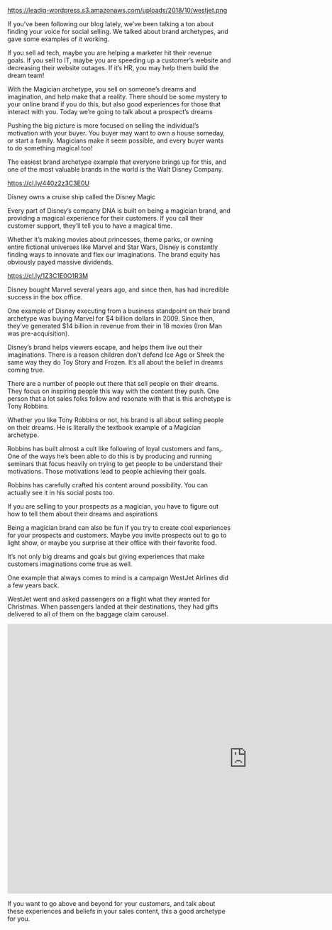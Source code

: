 https://leadiq-wordpress.s3.amazonaws.com/uploads/2018/10/westjet.png

If you’ve been following our blog lately, we’ve been talking a ton about finding your voice for social selling. We talked about brand archetypes, and gave some examples of it working.

If you sell ad tech, maybe you are helping a marketer hit their revenue goals. If you sell to IT, maybe you are speeding up a customer’s website and decreasing their website outages. If it’s HR, you may help them build the dream team!

With the Magician archetype, you sell on someone’s dreams and imagination, and help make that a reality. There should be some mystery to your online brand if you do this, but also good experiences for those that interact with you. Today we’re going to talk about a prospect’s dreams

Pushing the big picture is more focused on selling the individual’s motivation with your buyer. You buyer may want to own a house someday, or start a family. Magicians make it seem possible, and every buyer wants to do something magical too!

The easiest brand archetype example that everyone brings up for this, and one of the most valuable brands in the world is the Walt Disney Company.

 
 https://cl.ly/440z2z3C3E0U

Disney owns a cruise ship  called the Disney Magic

Every part of Disney’s company DNA is built on being a magician brand, and providing a magical experience for their customers. If you call their customer support, they’ll tell you to have a magical time.

Whether it’s making movies about princesses, theme parks, or owning entire fictional universes like Marvel and Star Wars, Disney is constantly finding ways to innovate and flex our imaginations. The brand equity has obviously payed massive dividends.


https://cl.ly/1Z3C1E0O1R3M

Disney bought Marvel several years ago, and since then, has had incredible success in the box office.

One example of Disney executing from a business standpoint on their brand archetype was buying Marvel for $4 billion dollars in 2009.  Since then, they’ve generated $14 billion in revenue from their in 18 movies (Iron Man was pre-acquisition).

Disney’s brand helps viewers escape, and helps them live out their imaginations. There is a reason children don’t defend Ice Age or Shrek the same way they do Toy Story and Frozen. It’s all about the belief in dreams coming true.

There are a number of people out there that sell people on their dreams. They focus on inspiring people this way with the content they push. One person that a lot sales folks follow and resonate with that is this archetype is Tony Robbins.

 

Whether you like Tony Robbins or not, his brand is all about selling people on their dreams. He is literally the textbook example of a Magician archetype.

Robbins has built almost a cult like following of loyal customers and fans,. One of the ways he’s been able to do this is by producing and running seminars that focus heavily on trying to get people to be understand their motivations. Those motivations lead to people achieving their goals.

Robbins has carefully crafted his content around possibility. You can actually see it in his social posts too.

 

If you are selling to your prospects as a magician, you have to figure out how to tell them about their dreams and aspirations

Being a magician brand can also be fun if you try to create cool experiences for your prospects and customers. Maybe you invite prospects out to go to light show, or maybe you surprise at their office with their favorite food.

It’s not only big dreams and goals but giving experiences that make customers imaginations come true as well.

One example that always comes to mind is a campaign WestJet Airlines did a few years back.

WestJet went and asked passengers on a flight what they wanted for Christmas. When passengers landed at their destinations, they had gifts delivered to all of them on the baggage claim carousel.

<iframe width="1080" height="608" src="https://www.youtube.com/embed/zIEIvi2MuEk" frameborder="0" allow="autoplay; encrypted-media" allowfullscreen></iframe>

If you want to go above and beyond for your customers, and talk about these experiences and beliefs in your sales content, this a good archetype for you.
